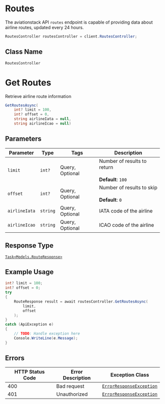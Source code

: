 # Routes

The aviationstack API `routes` endpoint is capable of providing data about airline routes, updated every 24 hours.

```csharp
RoutesController routesController = client.RoutesController;
```

## Class Name

`RoutesController`


# Get Routes

Retrieve airline route information

```csharp
GetRoutesAsync(
    int? limit = 100,
    int? offset = 0,
    string airlineIata = null,
    string airlineIcao = null)
```

## Parameters

| Parameter | Type | Tags | Description |
|  --- | --- | --- | --- |
| `limit` | `int?` | Query, Optional | Number of results to return<br><br>**Default**: `100` |
| `offset` | `int?` | Query, Optional | Number of results to skip<br><br>**Default**: `0` |
| `airlineIata` | `string` | Query, Optional | IATA code of the airline |
| `airlineIcao` | `string` | Query, Optional | ICAO code of the airline |

## Response Type

[`Task<Models.RouteResponse>`](../../doc/models/route-response.md)

## Example Usage

```csharp
int? limit = 100;
int? offset = 0;
try
{
    RouteResponse result = await routesController.GetRoutesAsync(
        limit,
        offset
    );
}
catch (ApiException e)
{
    // TODO: Handle exception here
    Console.WriteLine(e.Message);
}
```

## Errors

| HTTP Status Code | Error Description | Exception Class |
|  --- | --- | --- |
| 400 | Bad request | [`ErrorResponseException`](../../doc/models/error-response-exception.md) |
| 401 | Unauthorized | [`ErrorResponseException`](../../doc/models/error-response-exception.md) |

